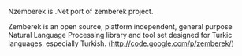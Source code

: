 Nzemberek is .Net port of zemberek project.

Zemberek is an open source, platform independent, general purpose Natural Language Processing library and tool set designed for Turkic languages, especially Turkish.
(http://code.google.com/p/zemberek/)


